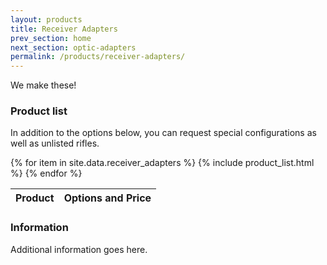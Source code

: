 ```yaml
---
layout: products
title: Receiver Adapters
prev_section: home
next_section: optic-adapters
permalink: /products/receiver-adapters/
---
```


We make these!

### Product list

In addition to the options below, you can request special configurations as well as unlisted rifles.

<div class="mobile-side-scroller">

<table>
  <thead>
    <tr>
      <th>Product</th>
      <th><span class="option">Options</span> and <span class="flag">Price</span></th>
    </tr>
  </thead>
  <tbody>
{% for item in site.data.receiver_adapters %}
  {% include product_list.html %}
{% endfor %}

  </tbody>
</table>
</div>

### Information

Additional information goes here.

